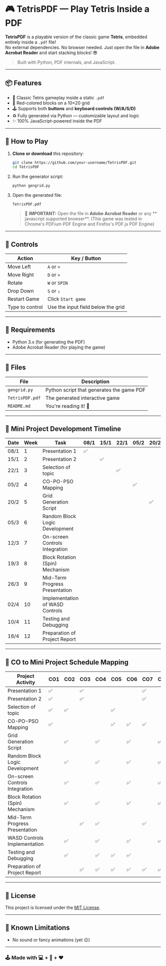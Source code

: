 # 🎮 TetrisPDF — Play Tetris Inside a PDF

**TetrisPDF** is a playable version of the classic game **Tetris**, embedded entirely inside a `.pdf` file!  
No external dependencies. No browser needed. Just open the file in **Adobe Acrobat Reader** and start stacking blocks! 😎

> Built with Python, PDF internals, and JavaScript.  

---

## 📦 Features

- 🧱 Classic Tetris gameplay inside a static `.pdf`
- 🎨 Red-colored blocks on a 10×20 grid
- 🕹️ Supports both **buttons** and **keyboard controls (W/A/S/D)**
- ♻️ Fully generated via Python — customizable layout and logic
- ✨ 100% JavaScript-powered inside the PDF

---

## 🚀 How to Play

1. **Clone or download** this repository:
   ```bash
   git clone https://github.com/your-username/TetrisPDF.git
   cd TetrisPDF
   ```

2. Run the generator script:
   ```bash
   python gengrid.py
   ```

3. Open the generated file:
   ```
   TetrisPDF.pdf
   ```

   > 🛑 **IMPORTANT:** Open the file in **Adobe Acrobat Reader** or any ** javascript supported browser**.
   > (This game was tested in Chrome's PDFium PDF Engine and Firefox's PDF.js PDF Engine)

---

## 🧠 Controls

| Action   | Key / Button |
|----------|--------------|
| Move Left  | `A` or `<` |
| Move Right | `D` or `>` |
| Rotate     | `W` or `SPIN` |
| Drop Down  | `S` or `↓` |
| Restart Game | Click `Start game` |
| Type to control | Use the input field below the grid |

---

## 🔧 Requirements

- Python 3.x (for generating the PDF)
- Adobe Acrobat Reader (for playing the game)

---

## 🧰 Files

| File         | Description                          |
|--------------|--------------------------------------|
| `gengrid.py` | Python script that generates the game PDF |
| `TetrisPDF.pdf` | The generated interactive game |
| `README.md`  | You're reading it! 📘 |

---

## 📅 Mini Project Development Timeline

| Date    | Week | Task                                 | 08/1 | 15/1 | 22/1 | 05/2 | 20/2 | 05/3 | 12/3 | 19/3 | 26/3 | 02/4 | 10/4 | 16/4 |
|---------|------|--------------------------------------|------|------|------|------|------|------|------|------|------|------|------|------|
|  08/1   | 1    | Presentation 1                       | ✅   |      |      |      |      |      |      |      |      |      |      |      |
|  15/1   | 2    | Presentation 2                       |      | ✅   |      |      |      |      |      |      |      |      |      |      |
|  22/1   | 3    | Selection of topic                   |      |      | ✅   |      |      |      |      |      |      |      |      |      |
|  05/2   | 4    | CO-PO-PSO Mapping                    |      |      |      | ✅   |      |      |      |      |      |      |      |      |
|  20/2   | 5    | Grid Generation Script               |      |      |      |      | ✅   |      |      |      |      |      |      |      |
|  05/3   | 6    | Random Block Logic Development       |      |      |      |      |      | ✅   |      |      |      |      |      |      |
|  12/3   | 7    | On-screen Controls Integration       |      |      |      |      |      |      | ✅   |      |      |      |      |      |
|  19/3   | 8    | Block Rotation (Spin) Mechanism      |      |      |      |      |      |      |      | ✅   |      |      |      |      |
|  26/3   | 9    | Mid-Term Progress Presentation       |      |      |      |      |      |      |      |      | ✅   |      |      |      |
|  02/4   | 10   | Implementation of WASD Controls      |      |      |      |      |      |      |      |      |      | ✅   |      |      |
|  10/4   | 11   | Testing and Debugging                |      |      |      |      |      |      |      |      |      |      | ✅   |      |
|  16/4   | 12   | Preparation of Project Report        |      |      |      |      |      |      |      |      |      |      |      | ✅   |

---

## 🧩 CO to Mini Project Schedule Mapping

| Project Activity                         | CO1 | CO2 | CO3 | CO4 | CO5 | CO6 | CO7 | CO8 | CO9 |
|------------------------------------------|-----|-----|-----|-----|-----|-----|-----|-----|-----|
| Presentation 1                           | ✅  |     | ✅  |     |     |     | ✅  |     |     |
| Presentation 2                           | ✅  |     | ✅  |     |     |     | ✅  |     |     |
| Selection of topic                       | ✅  | ✅  |     |     | ✅  |     |     |     |     |
| CO-PO-PSO Mapping                        | ✅  |     |     |     | ✅  | ✅  | ✅  |     | ✅  |
| Grid Generation Script                   |     | ✅  |     | ✅  |     | ✅  |     | ✅  |     |
| Random Block Logic Development           |     | ✅  |     | ✅  |     | ✅  |     | ✅  |     |
| On-screen Controls Integration           |     | ✅  |     | ✅  |     | ✅  |     | ✅  |     |
| Block Rotation (Spin) Mechanism          |     | ✅  |     | ✅  |     | ✅  |     | ✅  |     |
| Mid-Term Progress Presentation           |     |     | ✅  | ✅  |     |     | ✅  |     | ✅  |
| WASD Controls Implementation             |     | ✅  |     | ✅  |     | ✅  |     | ✅  |     |
| Testing and Debugging                    |     | ✅  |     | ✅  | ✅  | ✅  |     |     | ✅  |
| Preparation of Project Report            |     |     | ✅  | ✅  | ✅  | ✅  | ✅  | ✅  | ✅  |


---

## 📄 License

This project is licensed under the [MIT License](https://github.com/Mobasheera/TetrisPDF/blob/main/LICENSE).

---

## 🚧 Known Limitations

- No sound or fancy animations (yet 😉)

---

### 🕹️ Made with 💻 + 🧠 + ❤️
